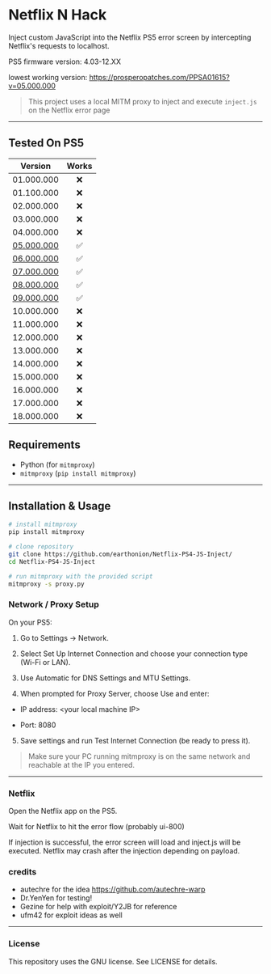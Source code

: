 # Netflix N Hack

Inject custom JavaScript into the Netflix PS5 error screen by intercepting Netflix's requests to localhost.

PS5 firmware version: 4.03-12.XX

lowest working version: https://prosperopatches.com/PPSA01615?v=05.000.000

> This project uses a local MITM proxy to inject and execute `inject.js` on the Netflix error page
---
## Tested On PS5 

| Version    | Works |
|-------------|:-----:|
| 01.000.000  | ❌ |
| 01.100.000  | ❌ |
| 02.000.000  | ❌ |
| 03.000.000  | ❌ |
| 04.000.000  | ❌ |
| [05.000.000](https://prosperopatches.com/PPSA01615?v=05.000.000) | ✅ |
| [06.000.000](https://prosperopatches.com/PPSA01615?v=06.000.000) | ✅ |
| [07.000.000](https://prosperopatches.com/PPSA01615?v=07.000.000) | ✅ |
| [08.000.000](https://prosperopatches.com/PPSA01615?v=08.000.000) | ✅ |
| [09.000.000](https://prosperopatches.com/PPSA01615?v=09.000.000) | ✅ |
| 10.000.000  | ❌ |
| 11.000.000  | ❌ |
| 12.000.000  | ❌ |
| 13.000.000  | ❌ |
| 14.000.000  | ❌ |
| 15.000.000  | ❌ |
| 16.000.000  | ❌ |
| 17.000.000  | ❌ |
| 18.000.000  | ❌ |

## Requirements

- Python (for `mitmproxy`)
- `mitmproxy` (`pip install mitmproxy`)

---

## Installation & Usage

```bash
# install mitmproxy
pip install mitmproxy

# clone repository
git clone https://github.com/earthonion/Netflix-PS4-JS-Inject/
cd Netflix-PS4-JS-Inject

# run mitmproxy with the provided script
mitmproxy -s proxy.py


```

### Network / Proxy Setup

On your PS5:

1. Go to Settings → Network.


2. Select Set Up Internet Connection and choose your connection type (Wi-Fi or LAN).


3. Use Automatic for DNS Settings and MTU Settings.


4. When prompted for Proxy Server, choose Use and enter:

- IP address: \<your local machine IP\>

- Port: 8080



5. Save settings and run Test Internet Connection (be ready to press it).



> Make sure your PC running mitmproxy is on the same network and reachable at the IP you entered.




---

### Netflix

Open the Netflix app on the PS5.

Wait for Netflix to hit the error flow (probably ui-800)

If injection is successful, the error screen will load and inject.js will be executed. Netflix may crash after the injection depending on payload.

### credits 

- autechre for the idea https://github.com/autechre-warp
- Dr.YenYen for testing!
- Gezine for help with exploit/Y2JB for reference 
- ufm42 for exploit ideas as well

---
### License

This repository uses the GNU license. See LICENSE for details.
